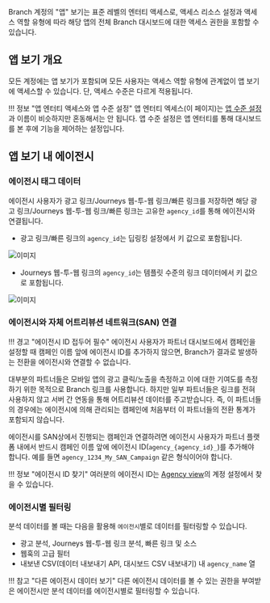 Branch 계정의 "앱" 보기는 표준 레벨의 엔터티 액세스로, 액세스 리소스 설정과 액세스 역할 유형에 따라 해당 앱의 전체 Branch 대시보드에 대한 액세스 권한을 포함할 수 있습니다.

## 앱 보기 개요

모든 계정에는 앱 보기가 포함되며 모든 사용자는 액세스 역할 유형에 관계없이 앱 보기에 액세스할 수 있습니다. 단, 액세스 수준은 다르게 적용됩니다.

!!! 정보 "앱 엔터티 액세스와 앱 수준 설정"
앱 엔터티 엑세스(이 페이지)는 [앱 수준 설정](/dashboard/app-level-access/)과 이름이 비슷하지만 혼동해서는 안 됩니다. 앱 수준 설정은 앱 엔터티를 통해 대시보드를 본 후에 기능을 제어하는 설정입니다.

앱 보기 내 에이전시
-----------

### 에이전시 태그 데이터

에이전시 사용자가 광고 링크/Journeys 웹-투-웹 링크/빠른 링크를 저장하면 해당 광고 링크/Journeys 웹-투-웹 링크/빠른 링크는 고유한 `agency_id`를 통해 에이전시와 연결됩니다.

* 광고 링크/빠른 링크의 `agency_id`는 딥링킹 설정에서 키 값으로 포함됩니다.

![이미지](/_assets/img/pages/dashboard/access-levels/app-view-link-agency-id.png)

* Journeys 웹-투-웹 링크의 `agency_id`는 템플릿 수준의 링크 데이터에서 키 값으로 포함됩니다.

![이미지](/_assets/img/pages/dashboard/access-levels/app-view-journeys-agency-id.png)

### 에이전시와 자체 어트리뷰션 네트워크(SAN) 연결

!!! 경고 "에이전시 ID 접두어 필수"
에이전시 사용자가 파트너 대시보드에서 캠페인을 설정할 때 캠페인 이름 앞에 에이전시 ID를 추가하지 않으면, Branch가 결과로 발생하는 전환을 에이전시와 연결할 수 없습니다.

대부분의 파트너들은 모바일 앱의 광고 클릭/노출을 측정하고 이에 대한 기여도를 측정하기 위한 목적으로 Branch 링크를 사용합니다. 하지만 일부 파트너들은 링크를 전혀 사용하지 않고 서버 간 연동을 통해 어트리뷰션 데이터를 주고받습니다. 즉, 이 파트너들의 경우에는 에이전시에 의해 관리되는 캠페인에 처음부터 이 파트너들의 전환 통계가 포함되지 않습니다.

에이전시를 SAN상에서 진행되는 캠페인과 연결하려면 에이전시 사용자가 파트너 플랫폼 내에서 반드시 캠페인 이름 앞에 에이전시 ID(`agency_{agency_id}_`)를 추가해야 합니다. 예를 들면 `agency_1234_My_SAN_Campaign` 같은 형식이어야 합니다.

!!! 정보 "에이전시 ID 찾기"
여러분의 에이전시 ID는 [Agency view](/dashboard/agency-view/#managing-your-agency-profile)의 계정 설정에서 찾을 수 있습니다.

### 에이전시별 필터링

분석 데이터를 볼 때는 다음을 활용해 `에이전시`별로 데이터를 필터링할 수 있습니다.

* 광고 분석, Journeys 웹-투-웹 링크 분석, 빠른 링크 및 소스
* 웹훅의 고급 필터
* 내보낸 CSV(데이터 내보내기 API, 대시보드 CSV 내보내기) 내 `agency_name` 열

!!! 참고 "다른 에이전시 데이터 보기"
다른 에이전시 데이터를 볼 수 있는 권한을 부여받은 에이전시만 분석 데이터를 에이전시별로 필터링할 수 있습니다.
